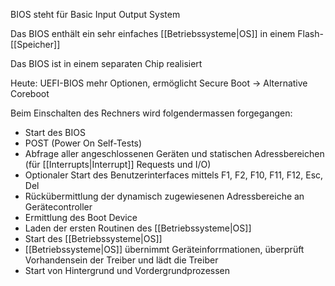 BIOS steht für Basic Input Output System

Das BIOS enthält ein sehr einfaches [[Betriebssysteme|OS]] in einem Flash-[[Speicher]]

Das BIOS ist in einem separaten Chip realisiert

Heute: UEFI-BIOS mehr Optionen, ermöglicht Secure Boot → Alternative Coreboot

Beim Einschalten des Rechners wird folgendermassen forgegangen:
- Start des BIOS
- POST (Power On Self-Tests)
- Abfrage aller angeschlossenen Geräten und statischen Adressbereichen (für [[Interrupts|Interrupt]] Requests und I/O)
- Optionaler Start des Benutzerinterfaces mittels F1, F2, F10, F11, F12, Esc, Del
- Rückübermittlung der dynamisch zugewiesenen Adressbereiche an Gerätecontroller
- Ermittlung des Boot Device
- Laden der ersten Routinen des [[Betriebssysteme|OS]] 
- Start des [[Betriebssysteme|OS]]
- [[Betriebssysteme|OS]] übernimmt Geräteinforrmationen, überprüft Vorhandensein der Treiber und lädt die Treiber
- Start von Hintergrund und Vordergrundprozessen